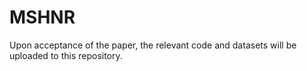 # MSHNR
Upon acceptance of the paper, the relevant code and datasets will be uploaded to this repository.

